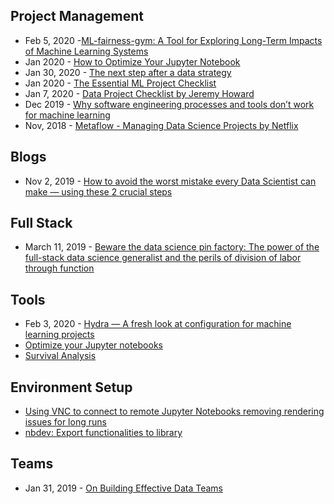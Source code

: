 ## Project Management
- Feb 5, 2020 -[ML-fairness-gym: A Tool for Exploring Long-Term Impacts of Machine Learning Systems](https://ai.googleblog.com/2020/02/ml-fairness-gym-tool-for-exploring-long.html)
- Jan 2020 - [How to Optimize Your Jupyter Notebook](https://www.kdnuggets.com/2020/01/optimize-jupyter-notebook.html)
- Jan 30, 2020 - [The next step after a data strategy](https://registers.blog/what-next-after-a-data-strategy)
- Jan 2020 - [The Essential ML Project Checklist](https://towardsdatascience.com/the-essential-machine-learning-project-checklist-3ad6a7a49c37)
- Jan 7, 2020 - [Data Project Checklist by Jeremy Howard](https://www.fast.ai/2020/01/07/data-questionnaire/)
- Dec 2019 - [Why software engineering processes and tools don’t work for machine learning](https://www.kdnuggets.com/2019/12/comet-software-engineering-machine-learning.html)
- Nov, 2018 - [Metaflow - Managing Data Science Projects by Netflix](https://metaflow.org/)


## Blogs 
- Nov 2, 2019 - [How to avoid the worst mistake every Data Scientist can make — using these 2 crucial steps](https://towardsdatascience.com/how-to-avoid-the-worst-mistake-every-data-scientist-can-make-using-these-2-crucial-steps-a25a90b0995)

## Full Stack
- March 11, 2019 - [Beware the data science pin factory: The power of the full-stack data science generalist and the perils of division of labor through function](https://multithreaded.stitchfix.com/blog/2019/03/11/FullStackDS-Generalists/)


## Tools
- Feb 3, 2020 - [Hydra — A fresh look at configuration for machine learning projects](https://medium.com/pytorch/hydra-a-fresh-look-at-configuration-for-machine-learning-projects-50583186b710?source=friends_link&sk=731951b8f758089290198398f63f9b09?utm_source=-twitter&utm_medium=PyTorch&utm_campaign=organic&utm_content=post-url&utm_offering=artificial-intelligence&utm_product=Hydra_020320)
- [Optimize your Jupyter notebooks](https://www.freecodecamp.org/news/optimize-your-jupyter-notebook/)
- [Survival Analysis](https://better.engineering/convoys/)

## Environment Setup
- [Using VNC to connect to remote Jupyter Notebooks removing rendering issues for long runs](https://forums.fast.ai/t/vnc-server-rfb-003-008/14607/25)
- [nbdev: Export functionalities to library](https://nbdev.fast.ai/)

## Teams
- Jan 31, 2019 - [On Building Effective Data Teams](https://medium.com/craftdata-labs/on-building-effective-data-science-teams-4813a4b82939)